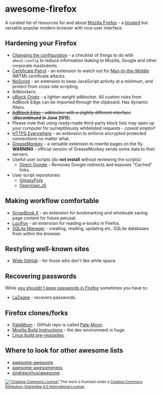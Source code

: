 # awesome-firefox
A curated list of resources for and about [Mozilla Firefox](https://www.mozilla.org/en-US/firefox/products/) - a [bloated](http://blog.ffextensionguru.com/2015/06/20/mozilla-making-firefox-bloated/) but versatile popular modern browser with nice user interface.

## Hardening your Firefox

 * [Changing the configuration](https://github.com/pyllyukko/user.js) - a checklist of things to do with `about:config` to reduce information leaking to Mozilla, Google and other corporate mastodonts.
 * [Certificate Patrol](https://addons.mozilla.org/en-US/firefox/addon/certificate-patrol/) - an extension to watch out for [Man-In-the-Middle](https://en.wikipedia.org/wiki/Man-in-the-middle_attack) (MITM) certificate attacks.
 * [NoScript](https://noscript.net/) - an extension to keep JavaScript activity at a minimum, and protect from cross-site scripting.
 * Adblockers:
  * [uBlock Origin](https://github.com/gorhill/uBlock) - a lighter-weight adblocker. All custom rules from AdBlock Edge can be imported through the clipboard. Has dynamic filters. 
  * <del>[AdBlock Edge](https://bitbucket.org/adstomper/adblockedge/downloads/) - adblocker with a slightly different interface</del> (**discontinued in June 2015**).
  * Please note that using ready-made third-party block lists may open up your computer for surreptitiously whitelisted requests - _caveat emptor_!
 * [HTTPS Everywhere](https://www.eff.org/https-everywhere) - an extension to enforce encrypted protected connections no matter what.
 * [GreaseMonkey](https://github.com/greasemonkey/greasemonkey) - a versatile extension to rewrite pages on the fly. **WARNING** - official version of GreaseMonkey sends some data to their servers.
  * Useful user scripts (do **not install** without reviewing the scripts):
    * [Direct Google](https://greasyfork.org/en/scripts/568-direct-google) - Removes Google redirects and exposes "Cached" links.
  * User script repositories:
    * [GreasyFork](https://greasyfork.org/)
    * [OpenUser.JS](https://openuserjs.org/)

## Making workflow comfortable

 * [ScrapBook X](https://addons.mozilla.org/en-US/firefox/addon/scrapbook-x/) - an extension for bookmarking and wholesale saving page content for future perusal.
 * [LuciFox](https://addons.mozilla.org/en-US/firefox/addon/lucifox/) - an extension for reading e-books in Firefox.
 * [SQLite Manager](https://github.com/lazierthanthou/sqlite-manager) - creating, reading, updating etc. SQLite databases from within the browser.

## Restyling well-known sites
 
 * [Wide GitHub](https://github.com/xthexder/wide-github) - for those who don't like white space.

## Recovering passwords

While [you shouldn't keep passwords in Firefox](#hardening-your-firefox) sometimes you have to: 

* [LaZagne](https://github.com/AlessandroZ/LaZagne) - recovers passwords.

## Firefox clones/forks

* [PaleMoon](https://www.palemoon.org/) - GitHub repo is called [Pale-Moon](https://github.com/MoonchildProductions/Pale-Moon).
* [Mozilla Build Instructions](https://developer.mozilla.org/en-US/docs/Simple_Firefox_build) - the dev environment is huge.
* [Linux build pre-requisites](https://developer.mozilla.org/en-US/docs/Mozilla/Developer_guide/Build_Instructions/Linux_Prerequisites).

## Where to look for other awesome lists

* [awesome-awesome](https://github.com/emijrp/awesome-awesome)  
* [awesome-awesomeness](https://github.com/bayandin/awesome-awesomeness)
* [sindresorhus/awesome](https://github.com/sindresorhus/awesome).


<sub>[!["Creative Commons License"](https://i.creativecommons.org/l/by-sa/4.0/80x15.png)]((http://creativecommons.org/licenses/by-sa/4.0/)]) This work is licensed under a [Creative Commons Attribution-ShareAlike 4.0 International License](http://creativecommons.org/licenses/by-sa/4.0/).</sub>
